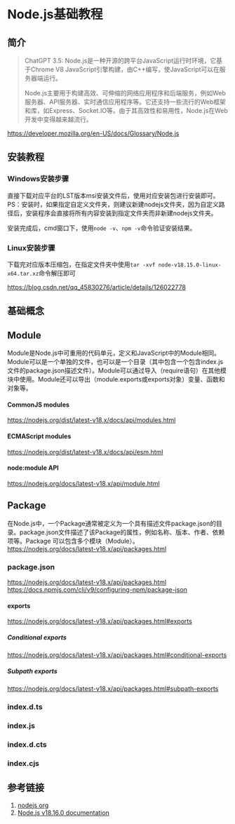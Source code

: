 # Node.js基础教程

## 简介

> ChatGPT 3.5: 
> Node.js是一种开源的跨平台JavaScript运行时环境，它基于Chrome V8 JavaScript引擎构建，由C++编写，使JavaScript可以在服务器端运行。
> 
> Node.js主要用于构建高效、可伸缩的网络应用程序和后端服务，例如Web服务器、API服务器、实时通信应用程序等。它还支持一些流行的Web框架和库，如Express、Socket.IO等。由于其高效性和易用性，Node.js在Web开发中变得越来越流行。

https://developer.mozilla.org/en-US/docs/Glossary/Node.js

## 安装教程

### Windows安装步骤

直接下载对应平台的LST版本msi安装文件后，使用对应安装包进行安装即可。
PS：安装时，如果指定自定义文件夹，则建议新建nodejs文件夹，因为自定义路径后，安装程序会直接将所有内容安装到指定文件夹而非新建nodejs文件夹。

安装完成后，cmd窗口下，使用`node -v`、`npm -v`命令验证安装结果。

### Linux安装步骤

下载完对应版本压缩包，在指定文件夹中使用`tar -xvf node-v18.15.0-linux-x64.tar.xz`命令解压即可

https://blog.csdn.net/qq_45830276/article/details/126022778

## 基础概念

## Module

Module是Node.js中可重用的代码单元，定义和JavaScript中的Module相同。Module可以是一个单独的文件，也可以是一个目录（其中包含一个包含index.js文件的package.json描述文件）。Module可以通过导入（require语句）在其他模块中使用。Module还可以导出（module.exports或exports对象）变量、函数和对象等。

#### CommonJS modules
https://nodejs.org/dist/latest-v18.x/docs/api/modules.html


#### ECMAScript modules
https://nodejs.org/dist/latest-v18.x/docs/api/esm.html


#### node:module API
https://nodejs.org/docs/latest-v18.x/api/module.html

## Package

在Node.js中，一个Package通常被定义为一个具有描述文件package.json的目录。package.json文件描述了该Package的属性，例如名称、版本、作者、依赖项等。Package 可以包含多个模块（Module）。
https://nodejs.org/docs/latest-v18.x/api/packages.html


### package.json

https://nodejs.org/docs/latest-v18.x/api/packages.html
https://docs.npmjs.com/cli/v9/configuring-npm/package-json

#### exports
https://nodejs.org/docs/latest-v18.x/api/packages.html#exports

##### Conditional exports
https://nodejs.org/docs/latest-v18.x/api/packages.html#conditional-exports

##### Subpath exports
https://nodejs.org/docs/latest-v18.x/api/packages.html#subpath-exports


### index.d.ts

### index.js

### index.d.cts

### index.cjs


## 参考链接

1. [nodejs org](https://nodejs.org/en/)
2. [Node.js v18.16.0 documentation](https://nodejs.org/dist/latest-v18.x/docs/api/)